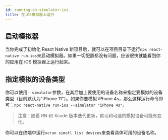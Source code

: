 ```yaml
---
id: running-on-simulator-ios
title: 在iOS模拟器上运行
---
```


## 启动模拟器

当你完成了初始化 React Native 新项目后，就可以在项目目录下运行`npx react-native run-ios`来启动模拟器。如果一切配置都没有问题，应该很快就能看到你的应用在 iOS 模拟器上运行起来。

## 指定模拟的设备类型

你可以使用`--simulator`参数，在其后加上要使用的设备名称来指定要模拟的设备类型（目前默认为"iPhone 11"）。如果你要模拟 iPhone 4s，那么这样运行命令即可：`npx react-native run-ios --simulator "iPhone 4s"`。

> 注意：随着 RN 和 Xcode 版本迭代更新，默认和可选的模拟设备可能有变化。

你可以在终端中运行`xcrun simctl list devices`来查看具体可用的设备名称。
